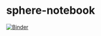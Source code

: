 # sphere-notebook

[![Binder](https://mybinder.org/badge_logo.svg)](https://mybinder.org/v2/gh/adzamper/sphere-notebook/HEAD)
